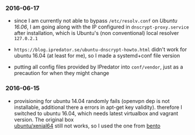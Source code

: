 


### 2016-06-17

+   since I am currently not able to bypass `/etc/resolv.conf` on *Ubuntu 16.06*, 
    I am going along with the IP configured in `dnscrypt-proxy.service` after installation,
    which is Ubuntu's (non conventional) local resolver `127.0.2.1`
     
+   `https://blog.ipredator.se/ubuntu-dnscrypt-howto.html` didn't work for ubuntu 16.04 
    (at least for me), so I made a systemd+conf file version
    
+   putting all config files provided by IPredator into `conf/vendor`, just as a precaution
    for when they might change


### 2016-06-15

+   provisioning for ubuntu 14.04 randomly fails (openvpn dep is not installable, additional
    there a errors in apt-get key validity). therefore I switched to ubuntu 16.04, which needs
    latest virtualbox and vagrant version. The original box  
    [ubuntu/xenial64](https://atlas.hashicorp.com/ubuntu/boxes/xenial64) still not works, so I
    used the one from [bento](https://github.com/chef/bento)
